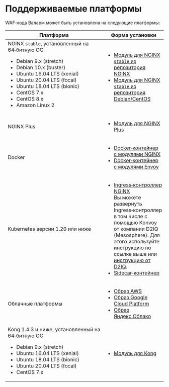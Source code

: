 [link-wallarm-account]:         https://my.wallarm.com
[link-wallarm-account-ru]:      https://my.wallarm.ru

[link-doc-nginx-overview]:      installation-nginx-overview.md

[link-ig-ingress-nginx]:        installation-kubernetes-ru.md
[link-ig-ingress-nginx-d2iq]:   https://docs.d2iq.com/ksphere/konvoy/partner-solutions/wallarm/
[link-ig-aws]:                  installation-ami-ru.md
[link-ig-gcloud]:               installation-gcp-ru.md
[link-ig-docker-nginx]:         installation-docker-ru.md
[link-ig-vmware-vapp]:          installation-vmware-ru.md
[link-ig-kong]:                 installation-kong-ru.md

# Поддерживаемые платформы

WAF‑нода Валарм может быть установлена на следующие платформы:

| Платформа                                                                                             | Форма установки                       |
| ----------------------------------------------------------------------------------------------------- | ------------------------------------- |
| NGINX `stable`, установленный на 64‑битную ОС:<ul><li>Debian 9.x (stretch)</li><li>Debian 10.x (buster)</li><li>Ubuntu 16.04 LTS (xenial)</li><li>Ubuntu 20.04 LTS (focal)</li><li>Ubuntu 18.04 LTS (bionic)</li><li>CentOS 7.x</li><li>CentOS 8.x</li><li>Amazon Linux 2</li></ul> | <ul><li>[Модуль для NGINX `stable` из репозитория NGINX](../waf-installation/nginx/dynamic-module.md)</li><li>[Модуль для NGINX `stable` из репозитория Debian/CentOS](../waf-installation/nginx/dynamic-module-from-distr.md)</li></ul>                                                                                                   |
| NGINX Plus                                                                                            | <ul><li>[Модуль для NGINX Plus](../waf-installation/nginx-plus.md)</li></ul>                                                                                                       |
| Docker                                                                                                | <ul><li>[Docker‑контейнер с модулями NGINX](installation-docker-ru.md)</li><li>[Docker‑контейнер с модулями Envoy](installation-guides/envoy/envoy-docker.md)</li></ul>                                                                                                                                             |
| Kubernetes версии 1.20 или ниже                                                                              | <ul><li>[Ingress‑контроллер NGINX][link-ig-ingress-nginx]<br>Вы можете развернуть Ingress‑контроллер в том числе с помощью Konvoy от компании D2IQ (Mesosphere). Для этого используйте инструкцию по ссылке выше или [инструкцию от D2IQ][link-ig-ingress-nginx-d2iq].</li><li>[Sidecar‑контейнер](installation-guides/kubernetes/wallarm-sidecar-container.md)</li></ul>                                                                                                         |
| Облачные платформы                                                                                    | <ul><li>[Образ AWS](installation-ami-ru.md)</li><li>[Образ Google Cloud Platform](installation-gcp-ru.md)</li><li>[Образ Яндекс.Облако](installation-guides/install-in-yandex-cloud.md)</li></ul>                                                                                      |
| Kong 1.4.3 и ниже, установленный на 64‑битную ОС:<br><ul><li>Debian 9.x (stretch)</li><li>Ubuntu 16.04 LTS (xenial)</li><li>Ubuntu 18.04 LTS (bionic)</li><li>Ubuntu 20.04 LTS (focal)</li><li>CentOS 7.x</li></ul>                                                                   | <ul><li>[Модуль для Kong][link-ig-kong]</li></ul>                                                                                                                                        |
